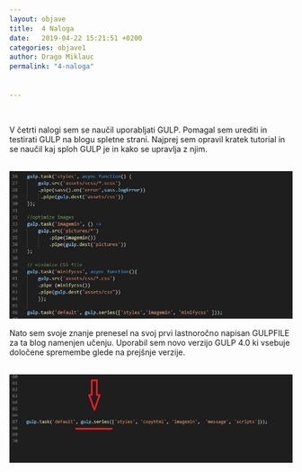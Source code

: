 ```yaml
---
layout: objave
title:  4 Naloga
date:   2019-04-22 15:21:51 +0200
categories: objave1
author: Drago Miklauc
permalink: "4-naloga"


---
```

<br>

<p> V četrti nalogi sem se naučil uporabljati GULP. Pomagal sem urediti in testirati GULP na blogu spletne strani. Najprej sem opravil kratek tutorial in se naučil kaj sploh GULP je in kako se upravlja z njim.
</p>

<br>
<img src="/pictures/naloga4.jpg" alt="blog">

<br>
<p>Nato sem svoje znanje prenesel na svoj prvi lastnoročno napisan GULPFILE za ta blog namenjen učenju. Uporabil sem novo verzijo GULP 4.0 ki vsebuje določene spremembe glede na prejšnje verzije.</p>

<br>

<img src="/pictures/naloga44.jpg" alt="push">
